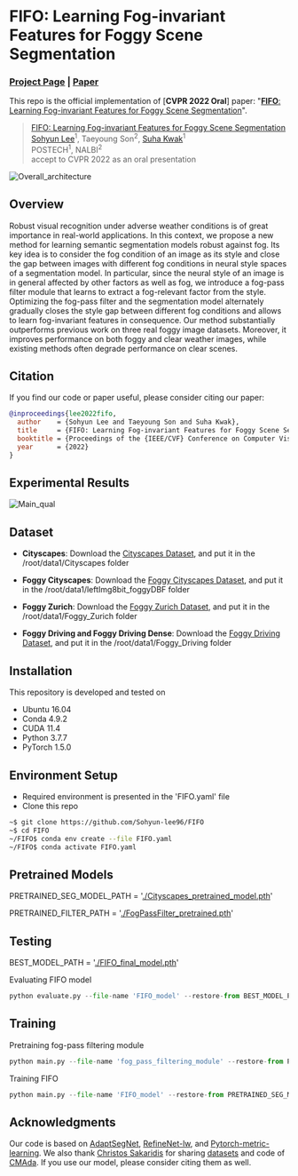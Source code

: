 # FIFO: Learning Fog-invariant Features for Foggy Scene Segmentation

### [Project Page](http://cvlab.postech.ac.kr/research/FIFO/) | [Paper](https://arxiv.org/abs/2204.01587)
This repo is the official implementation of [**CVPR 2022 Oral**] paper: "[**FIFO**: Learning Fog-invariant Features for Foggy Scene Segmentation](https://arxiv.org/abs/2204.01587)".

> [FIFO: Learning Fog-invariant Features for Foggy Scene Segmentation](https://arxiv.org/abs/2204.01587)     
> [Sohyun Lee](https://sohyun-l.github.io)<sup>1</sup>, Taeyoung Son<sup>2</sup>, [Suha Kwak](http://cvlab.postech.ac.kr/~suhakwak/)<sup>1</sup>\
> POSTECH<sup>1</sup>, NALBI<sup>2</sup>\
> accept to CVPR 2022 as an oral presentation 

![Overall_architecture](https://user-images.githubusercontent.com/57887512/161761968-436766d9-363d-463d-b8b3-f48ba2a2a949.png)


## Overview
Robust visual recognition under adverse weather conditions is of great importance in real-world applications. In this context, we propose a new method for learning semantic segmentation models robust against fog. Its key idea is to consider the fog condition of an image as its style and close the gap between images with different fog conditions in neural style spaces of a segmentation model. In particular, since the neural style of an image is in general affected by other factors as well as fog, we introduce a fog-pass filter module that learns to extract a fog-relevant factor from the style. Optimizing the fog-pass filter and the segmentation model alternately gradually closes the style gap between different fog conditions and allows to learn fog-invariant features in consequence. Our method substantially outperforms previous work on three real foggy image datasets. Moreover, it improves performance on both foggy and clear weather images, while existing methods often degrade performance on clear scenes.

## Citation
If you find our code or paper useful, please consider citing our paper:

```BibTeX
@inproceedings{lee2022fifo,
  author    = {Sohyun Lee and Taeyoung Son and Suha Kwak},
  title     = {FIFO: Learning Fog-invariant Features for Foggy Scene Segmentation},
  booktitle = {Proceedings of the {IEEE/CVF} Conference on Computer Vision and Pattern Recognition (CVPR)},
  year      = {2022}
}
```

## Experimental Results
![Main_qual](https://user-images.githubusercontent.com/57887512/163107476-7e70cebe-6b38-497f-b5bd-f8d6979a8fb0.png)


## Dataset
+ **Cityscapes**: Download the [Cityscapes Dataset](https://www.cityscapes-dataset.com/), and put it in the /root/data1/Cityscapes folder

+ **Foggy Cityscapes**: Download the [Foggy Cityscapes Dataset](https://www.cityscapes-dataset.com/), and put it in the /root/data1/leftImg8bit_foggyDBF folder

+ **Foggy Zurich**: Download the [Foggy Zurich Dataset](https://people.ee.ethz.ch/~csakarid/Model_adaptation_SFSU_dense/), and put it in the /root/data1/Foggy_Zurich folder

+ **Foggy Driving and Foggy Driving Dense**: Download the [Foggy Driving Dataset](https://people.ee.ethz.ch/~csakarid/SFSU_synthetic/), and put it in the /root/data1/Foggy_Driving folder

## Installation
This repository is developed and tested on

- Ubuntu 16.04
- Conda 4.9.2
- CUDA 11.4
- Python 3.7.7
- PyTorch 1.5.0

## Environment Setup
* Required environment is presented in the 'FIFO.yaml' file
* Clone this repo
```bash
~$ git clone https://github.com/Sohyun-lee96/FIFO
~$ cd FIFO
~/FIFO$ conda env create --file FIFO.yaml
~/FIFO$ conda activate FIFO.yaml
```

## Pretrained Models
PRETRAINED_SEG_MODEL_PATH = '[./Cityscapes_pretrained_model.pth](https://drive.google.com/file/d/1IKBXXVhYfc6n5Pw23g7HsH_QzqOG03c6/view?usp=sharing)'


PRETRAINED_FILTER_PATH = '[./FogPassFilter_pretrained.pth](https://drive.google.com/file/d/1xHkL3Y8Y5sHoGkmcevrfMdhFxafVF4_G/view?usp=sharing)' 


## Testing
BEST_MODEL_PATH = '[./FIFO_final_model.pth](https://drive.google.com/file/d/1UF-uotKznN_wqqNqwIkPnpw55l8T9b62/view?usp=sharing
)'

Evaluating FIFO model
```python
python evaluate.py --file-name 'FIFO_model' --restore-from BEST_MODEL_PATH
```


## Training
Pretraining fog-pass filtering module
```python
python main.py --file-name 'fog_pass_filtering_module' --restore-from PRETRAINED_SEG_MODEL_PATH --modeltrain 'no'
```
Training FIFO
```python
python main.py --file-name 'FIFO_model' --restore-from PRETRAINED_SEG_MODEL_PATH --restore-from-decomp PRETRAINED_FILTER_PATH --modeltrain 'train'
```


## Acknowledgments
Our code is based on [AdaptSegNet](https://github.com/wasidennis/AdaptSegNet), [RefineNet-lw](https://github.com/DrSleep/light-weight-refinenet), and [Pytorch-metric-learning](https://github.com/KevinMusgrave/pytorch-metric-learning).
We also thank [Christos Sakaridis](http://people.ee.ethz.ch/~csakarid/) for sharing [datasets](http://people.ee.ethz.ch/~csakarid/Model_adaptation_SFSU_dense/) and code of [CMAda](https://arxiv.org/pdf/1901.01415.pdf).
If you use our model, please consider citing them as well.
